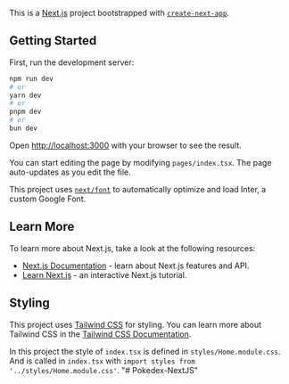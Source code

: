 This is a [Next.js](https://nextjs.org/) project bootstrapped with [`create-next-app`](https://github.com/vercel/next.js/tree/canary/packages/create-next-app).

## Getting Started

First, run the development server:

```bash
npm run dev
# or
yarn dev
# or
pnpm dev
# or
bun dev
```

Open [http://localhost:3000](http://localhost:3000) with your browser to see the result.

You can start editing the page by modifying `pages/index.tsx`. The page auto-updates as you edit the file.

This project uses [`next/font`](https://nextjs.org/docs/basic-features/font-optimization) to automatically optimize and load Inter, a custom Google Font.

## Learn More

To learn more about Next.js, take a look at the following resources:

- [Next.js Documentation](https://nextjs.org/docs) - learn about Next.js features and API.
- [Learn Next.js](https://nextjs.org/learn) - an interactive Next.js tutorial.

## Styling

This project uses [Tailwind CSS](https://tailwindcss.com/) for styling. You can learn more about Tailwind CSS in the [Tailwind CSS Documentation](https://tailwindcss.com/docs).

In this project the style of `index.tsx` is defined in `styles/Home.module.css`. And is called in `index.tsx` with `import styles from '../styles/Home.module.css'`.
"# Pokedex-NextJS" 
